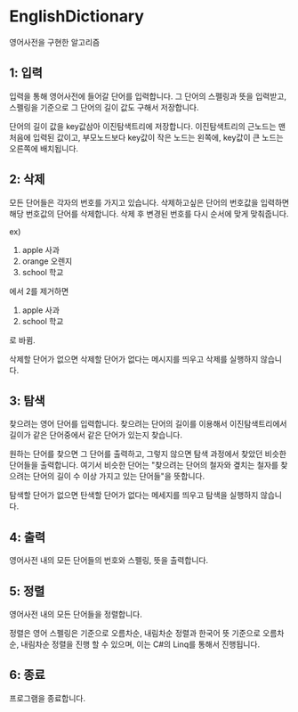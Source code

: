 # EnglishDictionary
영어사전을 구현한 알고리즘
## 1: 입력
입력을 통해 영어사전에 들어갈 단어를 입력합니다.
그 단어의 스펠링과 뜻을 입력받고, 스펠링을 기준으로 그 단어의 길이 값도 구해서 저장합니다.

단어의 길이 값을 key값삼아 이진탐색트리에 저장합니다.
이진탐색트리의 근노드는 맨 처음에 입력된 값이고, 부모노드보다 key값이 작은 노드는 왼쪽에, key값이 큰 노드는 오른쪽에 배치됩니다.
## 2: 삭제
모든 단어들은 각자의 번호를 가지고 있습니다. 삭제하고싶은 단어의 번호값을 입력하면 해당 번호값의 단어를 삭제합니다.
삭제 후 변경된 번호를 다시 순서에 맞게 맞춰줍니다.

ex)
1. apple 사과
2. orange 오렌지
3. school 학교

에서 2를 제거하면

1. apple 사과
2. school 학교

로 바뀜.

삭제할 단어가 없으면 삭제할 단어가 없다는 메시지를 띄우고 삭제를 실행하지 않습니다.
## 3: 탐색
찾으려는 영어 단어를 입력합니다.
찾으려는 단어의 길이를 이용해서 이진탐색트리에서 길이가 같은 단어중에서 같은 단어가 있는지 찾습니다.

원하는 단어를 찾으면 그 단어를 출력하고, 그렇지 않으면 탐색 과정에서 찾았던 비슷한 단어들을 출력합니다.
여기서 비슷한 단어는 "찾으려는 단어의 철자와 곂치는 철자를 찾으려는 단어의 길이 수 이상 가지고 있는 단어들"을 뜻합니다.

탐색할 단어가 없으면 탄색할 단어가 없다는 메세지를 띄우고 탐색을 실행하지 않습니다.
## 4: 출력
영어사전 내의 모든 단어들의 번호와 스펠링, 뜻을 출력합니다.
## 5: 정렬
영어사전 내의 모든 단어들을 정렬합니다.

정렬은 영어 스펠링은 기준으로 오름차순, 내림차순 정렬과 한국어 뜻 기준으로 오름차순, 내림차순 정렬을 진행 할 수 있으며, 이는 C#의 Linq를 통해서 진행됩니다.
## 6: 종료
프로그램을 종료합니다.
